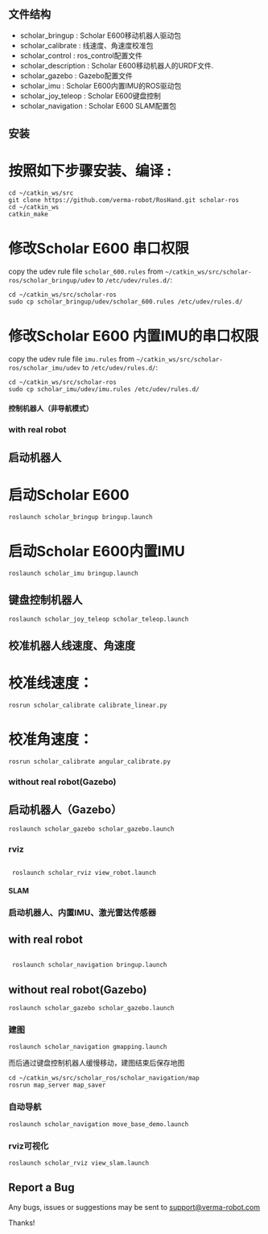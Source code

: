 
## 文件结构

 - scholar_bringup : Scholar E600移动机器人驱动包
 - scholar_calibrate : 线速度、角速度校准包
 - scholar_control : ros_control配置文件
 - scholar_description : Scholar E600移动机器人的URDF文件. 
 - scholar_gazebo : Gazebo配置文件
 - scholar_imu : Scholar E600内置IMU的ROS驱动包
 - scholar_joy_teleop : Scholar E600键盘控制
 - scholar_navigation : Scholar E600 SLAM配置包

## 安装

# 按照如下步骤安装、编译 :

  ```
  cd ~/catkin_ws/src
  git clone https://github.com/verma-robot/RosHand.git scholar-ros
  cd ~/catkin_ws
  catkin_make

  ```
# 修改Scholar E600 串口权限
  copy the udev rule file `scholar_600.rules` from `~/catkin_ws/src/scholar-ros/scholar_bringup/udev` to `/etc/udev/rules.d/`:

  ```
  cd ~/catkin_ws/src/scholar-ros
  sudo cp scholar_bringup/udev/scholar_600.rules /etc/udev/rules.d/
  
  ```
# 修改Scholar E600 内置IMU的串口权限
  copy the udev rule file `imu.rules` from `~/catkin_ws/src/scholar-ros/scholar_imu/udev` to `/etc/udev/rules.d/`:

  ```
  cd ~/catkin_ws/src/scholar-ros
  sudo cp scholar_imu/udev/imu.rules /etc/udev/rules.d/
  
  ```
#### 控制机器人（非导航模式）

###  with real robot

## 启动机器人

# 启动Scholar E600

  ```
  roslaunch scholar_bringup bringup.launch 

  ```
# 启动Scholar E600内置IMU

  ```
  roslaunch scholar_imu bringup.launch 

  ```
## 键盘控制机器人

  ```
  roslaunch scholar_joy_teleop scholar_teleop.launch 

  ```

## 校准机器人线速度、角速度

# 校准线速度：

  ```
  rosrun scholar_calibrate calibrate_linear.py 

  ```

# 校准角速度：

  ```
  rosrun scholar_calibrate angular_calibrate.py 

  ```

###  without real robot(Gazebo)

## 启动机器人（Gazebo）

  ```
  roslaunch scholar_gazebo scholar_gazebo.launch

  ```

### rviz

  ```

   roslaunch scholar_rviz view_robot.launch 

  ```

#### SLAM

### 启动机器人、内置IMU、激光雷达传感器

##  with real robot
  
  ```

   roslaunch scholar_navigation bringup.launch 

  ```
##  without real robot(Gazebo)

  ```
  roslaunch scholar_gazebo scholar_gazebo.launch

  ```

### 建图

  ```
  roslaunch scholar_navigation gmapping.launch

  ```
  而后通过键盘控制机器人缓慢移动，建图结束后保存地图

  ```
  cd ~/catkin_ws/src/scholar_ros/scholar_navigation/map
  rosrun map_server map_saver

  ```
### 自动导航

  ```
  roslaunch scholar_navigation move_base_demo.launch

  ```
### rviz可视化

  ```
  roslaunch scholar_rviz view_slam.launch

  ```

## Report a Bug
  Any bugs, issues or suggestions may be sent to support@verma-robot.com

  Thanks!
